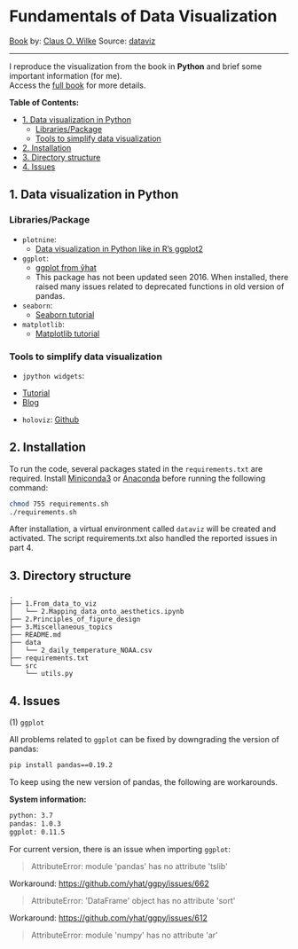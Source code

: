 # Fundamentals of Data Visualization

[Book](https://serialmentor.com/dataviz/index.html) by: [Claus O. Wilke](https://wilkelab.org/)
Source: [dataviz](https://github.com/clauswilke/dataviz)

** **

I reproduce the visualization from the book in **Python** and brief some important information (for me).
<br>Access the [full book](https://serialmentor.com/dataviz/index.html) for more details.

**Table of Contents:**

<!-- MarkdownTOC autolink=true -->

- [1. Data visualization in Python](#1-data-visualization-in-python)
	- [Libraries/Package](#librariespackage)
	- [Tools to simplify data visualization](#tools-to-simplify-data-visualization)
- [2. Installation](#2-installation)
- [3. Directory structure](#3-directory-structure)
- [4. Issues](#4-issues)

<!-- /MarkdownTOC -->


## 1. Data visualization in Python
### Libraries/Package
* `plotnine`:
    + [Data visualization in Python like in R’s ggplot2](https://medium.com/@gscheithauer/data-visualization-in-python-like-in-rs-ggplot2-bc62f8debbf5)
* `ggplot`:
    + [ggplot from ŷhat](http://ggplot.yhathq.com/)
    + This package has not been updated seen 2016. When installed, there raised many issues related to deprecated functions in old version of pandas.
* `seaborn`:
    + [Seaborn tutorial](https://seaborn.pydata.org/tutorial.html)
* `matplotlib`:
    + [Matplotlib tutorial](https://matplotlib.org/tutorials/index.html)
### Tools to simplify data visualization
* `jpython widgets`:
- [Tutorial](https://ipywidgets.readthedocs.io/en/latest/)
- [Blog](https://towardsdatascience.com/interactive-controls-for-jupyter-notebooks-f5c94829aee6)
* `holoviz`: [Github](https://github.com/holoviz/holoviz)

## 2. Installation
To run the code, several packages stated in the `requirements.txt` are required.
Install [Miniconda3](https://docs.conda.io/en/latest/miniconda.html) or [Anaconda](https://www.anaconda.com/) before running the following command:
```bash
chmod 755 requirements.sh
./requirements.sh
``` 
After installation, a virtual environment called `dataviz` will be created and activated. The script requirements.txt also handled the reported issues in part 4.

## 3. Directory structure
```
.
├── 1.From_data_to_viz
│   └── 2.Mapping_data_onto_aesthetics.ipynb
├── 2.Principles_of_figure_design
├── 3.Miscellaneous_topics
├── README.md
├── data
│   └── 2_daily_temperature_NOAA.csv
├── requirements.txt
└── src
    └── utils.py
```

## 4. Issues
(1) `ggplot`

All problems related to `ggplot` can be fixed by downgrading the version of pandas:
```bash
pip install pandas==0.19.2
```
To keep using the new version of pandas, the following are workarounds.

**System information:**
```bash
python: 3.7
pandas: 1.0.3
ggplot: 0.11.5
```
For current version, there is an issue when importing `ggplot`:
> AttributeError: module 'pandas' has no attribute 'tslib'

Workaround: https://github.com/yhat/ggpy/issues/662

> AttributeError: 'DataFrame' object has no attribute 'sort'

Workaround: https://github.com/yhat/ggpy/issues/612

> AttributeError: module 'numpy' has no attribute 'ar'








